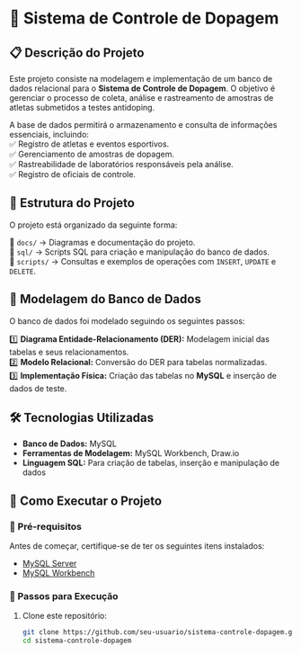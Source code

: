 # 📌 Sistema de Controle de Dopagem  

## 📋 Descrição do Projeto  
Este projeto consiste na modelagem e implementação de um banco de dados relacional para o **Sistema de Controle de Dopagem**. O objetivo é gerenciar o processo de coleta, análise e rastreamento de amostras de atletas submetidos a testes antidoping.  

A base de dados permitirá o armazenamento e consulta de informações essenciais, incluindo:  
✅ Registro de atletas e eventos esportivos.  
✅ Gerenciamento de amostras de dopagem.  
✅ Rastreabilidade de laboratórios responsáveis pela análise.  
✅ Registro de oficiais de controle.  

## 📁 Estrutura do Projeto  
O projeto está organizado da seguinte forma:  

📂 `docs/` → Diagramas e documentação do projeto.  
📂 `sql/` → Scripts SQL para criação e manipulação do banco de dados.  
📂 `scripts/` → Consultas e exemplos de operações com `INSERT`, `UPDATE` e `DELETE`.  

## 📌 Modelagem do Banco de Dados  
O banco de dados foi modelado seguindo os seguintes passos:  

1️⃣ **Diagrama Entidade-Relacionamento (DER):** Modelagem inicial das tabelas e seus relacionamentos.  
2️⃣ **Modelo Relacional:** Conversão do DER para tabelas normalizadas.  
3️⃣ **Implementação Física:** Criação das tabelas no **MySQL** e inserção de dados de teste.  

## 🛠️ Tecnologias Utilizadas  
- **Banco de Dados:** MySQL  
- **Ferramentas de Modelagem:** MySQL Workbench, Draw.io  
- **Linguagem SQL:** Para criação de tabelas, inserção e manipulação de dados  

## 🚀 Como Executar o Projeto  

### 📌 Pré-requisitos  
Antes de começar, certifique-se de ter os seguintes itens instalados:  
- [MySQL Server](https://dev.mysql.com/downloads/)  
- [MySQL Workbench](https://www.mysql.com/products/workbench/)  

### 📌 Passos para Execução  
1. Clone este repositório:  
   ```bash
   git clone https://github.com/seu-usuario/sistema-controle-dopagem.git
   cd sistema-controle-dopagem
